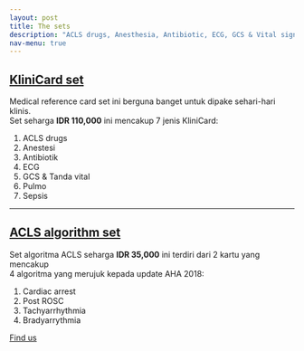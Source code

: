 ```yaml
---
layout: post
title: The sets
description: "ACLS drugs, Anesthesia, Antibiotic, ECG, GCS & Vital signs reference, Pulmo and Sepsis cards.<br><br>ACLS algorithm cards"
nav-menu: true
---
```


##  [KliniCard set](#menu)
Medical reference card set ini berguna banget untuk dipake sehari-hari klinis.<br>
Set seharga __IDR 110,000__ ini mencakup 7 jenis KliniCard:<br>
1. ACLS drugs
2. Anestesi
3. Antibiotik
4. ECG
5. GCS & Tanda vital
6. Pulmo
7. Sepsis

---

##  [ACLS algorithm set](#menu)
Set algoritma ACLS seharga __IDR 35,000__ ini terdiri dari 2 kartu yang mencakup<br>
4 algoritma yang merujuk kepada update AHA 2018:
1. Cardiac arrest
2. Post ROSC
3. Tachyarrhythmia
4. Bradyarrythmia


<a href="#menu" class="button">Find us</a>
